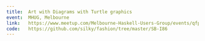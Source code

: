 ```yaml
---
title:  Art with Diagrams with Turtle graphics
event:  MHUG, Melbourne
link:   https://www.meetup.com/Melbourne-Haskell-Users-Group/events/qfptslyxhbpc/
code:   https://github.com/silky/fashion/tree/master/SB-I86
---
```


